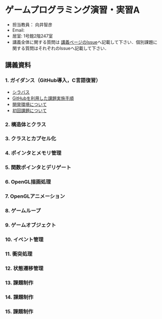 # ゲームプログラミング演習・実習A
- 担当教員： 向井智彦
- Email:
- 居室: 1号館2階247室
- 講義全体に関する質問は [講義ページのIssue](https://github.com/MukaiClass/Game-Programming-A/issues)へ記載して下さい．個別課題に関する質問はそれぞれのIssueへ記載して下さい．

## 講義資料
### 1. ガイダンス（GitHub導入，C言語復習）
- [シラバス](https://github.com/MukaiClass/Game-Programming-A/wiki/シラバス)
- [GitHubを利用した課題実施手順](https://github.com/MukaiClass/Game-Programming-A/wiki/GitHubを利用した課題実施手順)
- [開発環境について](https://github.com/MukaiClass/Game-Programming-A/wiki/開発環境について)
- [初回課題について](https://github.com/MukaiClass/Game-Programming-A/wiki/初回課題の実施方法)

### 2. 構造体とクラス
### 3. クラスとカプセル化
### 4. ポインタとメモリ管理
### 5. 関数ポインタとデリゲート
### 6. OpenGL描画処理
### 7. OpenGLアニメーション
### 8. ゲームループ
### 9. ゲームオブジェクト
### 10. イベント管理
### 11. 衝突処理
### 12. 状態遷移管理
### 13. 課題制作
### 14. 課題制作
### 15. 課題制作
